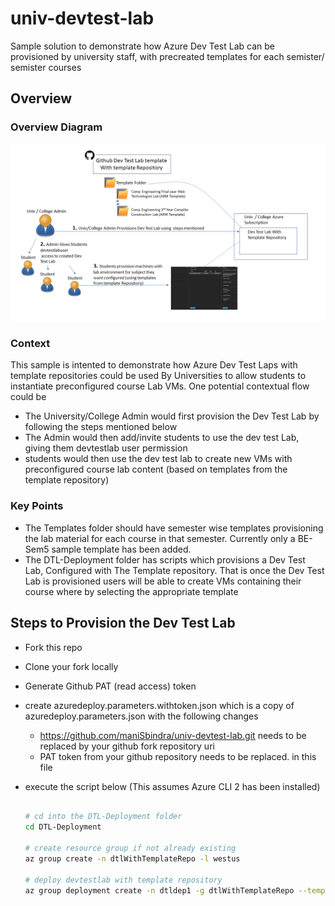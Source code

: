 # univ-devtest-lab
   Sample solution to demonstrate how Azure Dev Test Lab can be provisioned by university staff, with precreated templates for each semister/ semister courses

## Overview

### Overview Diagram
![overview diagram](https://raw.githubusercontent.com/maniSbindra/univ-devtest-lab/master/images/solution-overview.png)

### Context
This sample is intented to demonstrate how Azure Dev Test Laps with template repositories could be used By Universities  to allow students to instantiate preconfigured course Lab VMs. One potential contextual flow could be
* The University/College Admin would first provision the Dev Test Lab by following the steps mentioned below
* The Admin would then add/invite students to use the dev test Lab, giving them devtestlab user permission
* students would then use the dev test lab to create new VMs with preconfigured course lab content (based on templates from the template repository)

### Key Points
* The Templates folder should have semester wise templates provisioning the lab material for each course in that semester. Currently only a BE-Sem5 sample template has been added.
* The DTL-Deployment folder has scripts which provisions a Dev Test Lab, Configured with The Template repository. That is once the Dev Test Lab is provisioned users will be able to create VMs containing their course where by selecting the appropriate template

## Steps to Provision the Dev Test Lab
  * Fork this repo
  * Clone your fork locally
  * Generate Github PAT (read access) token
  * create azuredeploy.parameters.withtoken.json which is a copy of azuredeploy.parameters.json with the following changes
    * https://github.com/maniSbindra/univ-devtest-lab.git needs to be replaced by your github fork repository uri
    * PAT token from your github repository needs to be replaced. in this file
  * execute the script below (This assumes Azure CLI 2 has been installed)

    
    ```sh

    # cd into the DTL-Deployment folder
    cd DTL-Deployment

    # create resource group if not already existing
    az group create -n dtlWithTemplateRepo -l westus

    # deploy devtestlab with template repository 
    az group deployment create -n dtldep1 -g dtlWithTemplateRepo --template-file azuredeploy.json --parameters @azuredeploy.parameters.withtoken.json
    ```

     
     